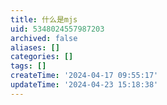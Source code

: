 ```yaml
---
title: 什么是mjs
uid: 5348024557987203
archived: false
aliases: []
categories: []
tags: []
createTime: '2024-04-17 09:55:17'
updateTime: '2024-04-23 15:18:38'
---
```


